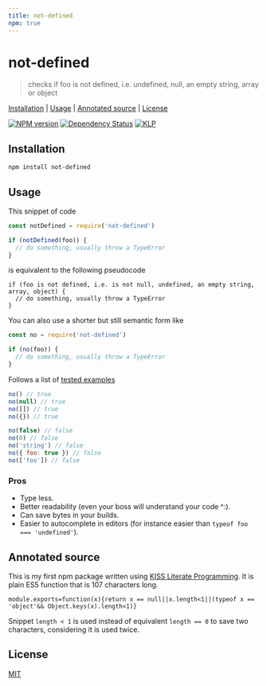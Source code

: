 ```yaml
---
title: not-defined
npm: true
---
```

# not-defined

> checks if foo is not defined, i.e. undefined, null, an empty string, array or object

[Installation](#installation) |
[Usage](#usage) |
[Annotated source](#annotated-source) |
[License](#license)

[![NPM version](https://badge.fury.io/js/not-defined.svg)](http://badge.fury.io/js/not-defined)
[![Dependency Status](https://gemnasium.com/fibo/not-defined.svg)](https://gemnasium.com/fibo/not-defined)
[![KLP](https://img.shields.io/badge/kiss-literate-orange.svg)](http://g14n.info/kiss-literate-programming)

## Installation

```bash
npm install not-defined
```

## Usage

This snippet of code

```javascript
const notDefined = require('not-defined')

if (notDefined(foo)) {
  // do something, usually throw a TypeError
}
```

is equivalent to the following pseudocode

```
if (foo is not defined, i.e. is not null, undefined, an empty string, array, object) {
  // do something, usually throw a TypeError
}
```

You can also use a shorter but still semantic form like

```javascript
const no = require('not-defined')

if (no(foo)) {
  // do something, usually throw a TypeError
}
```

Follows a list of [tested examples](https://github.com/fibo/not-defined/blob/master/test.js)

```javascript
no() // true
no(null) // true
no([]) // true
no({}) // true

no(false) // false
no(0) // false
no('string') // false
no({ foo: true }) // false
no(['foo']) // false
```

### Pros

* Type less.
* Better readability (even your boss will understand your code ^:).
* Can save bytes in your builds.
* Easier to autocomplete in editors (for instance easier than `typeof foo === 'undefined'`).

## Annotated source

This is my first npm package written using [KISS Literate Programming][KLP].
It is plain ES5 function that is 107 characters long.

    module.exports=function(x){return x == null||x.length<1||(typeof x == 'object'&& Object.keys(x).length<1)}

Snippet `length < 1` is used instead of equivalent `length == 0` to save two characters, considering it is used twice.

## License

[MIT](http://g14n.info/mit-license)

[KLP]: http://g14n.info/kiss-literate-programming "KISS Literate Programming"
